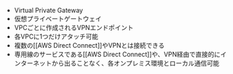 - Virtual Private Gateway
- 仮想プライベートゲートウェイ
- VPCごとに作成されるVPNエンドポイント
- 各VPCに1つだけアタッチ可能
- 複数の[[AWS Direct Connect]]やVPNとは接続できる
- 専用線のサービスである[[AWS Direct Connect]]や、VPN経由で直接的にインターネットから出ることなく、各オンプレミス環境とローカル通信可能